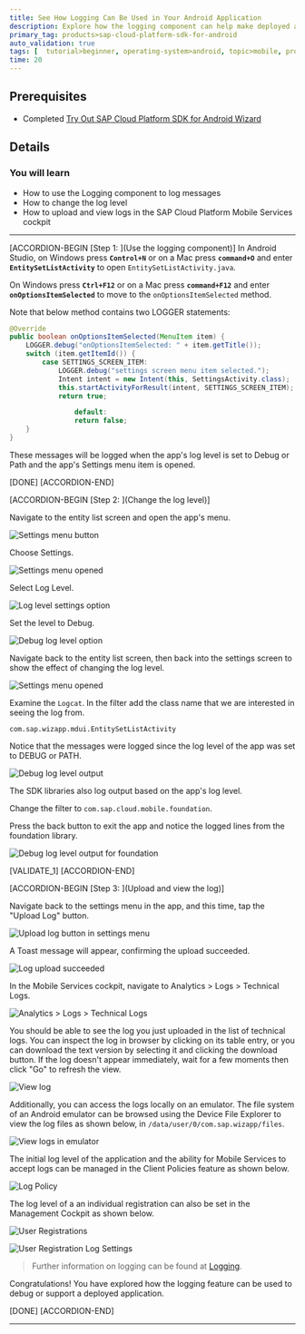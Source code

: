 ```yaml
---
title: See How Logging Can Be Used in Your Android Application
description: Explore how the logging component can help make deployed applications more supportable.
primary_tag: products>sap-cloud-platform-sdk-for-android
auto_validation: true
tags: [  tutorial>beginner, operating-system>android, topic>mobile, products>sap-cloud-platform-sdk-for-android, products>sap-cloud-platform ]
time: 20
---
```


## Prerequisites  
- Completed [Try Out SAP Cloud Platform SDK for Android Wizard](https://developers.sap.com/tutorials/cp-sdk-android-wizard-app.html)

## Details
### You will learn  
- How to use the Logging component to log messages
- How to change the log level
- How to upload and view logs in the SAP Cloud Platform Mobile Services cockpit

---

[ACCORDION-BEGIN [Step 1: ](Use the logging component)]
In Android Studio, on Windows press **`Control+N`** or on a Mac press **`command+O`** and enter **`EntitySetListActivity`** to open `EntitySetListActivity.java`.  

On Windows press **`Ctrl+F12`** or on a Mac press **`command+F12`** and enter **`onOptionsItemSelected`** to move to the `onOptionsItemSelected` method.

Note that below method contains two LOGGER statements:
```Java
@Override
public boolean onOptionsItemSelected(MenuItem item) {
    LOGGER.debug("onOptionsItemSelected: " + item.getTitle());
    switch (item.getItemId()) {
        case SETTINGS_SCREEN_ITEM:
            LOGGER.debug("settings screen menu item selected.");
            Intent intent = new Intent(this, SettingsActivity.class);
            this.startActivityForResult(intent, SETTINGS_SCREEN_ITEM);
            return true;

				default:
		        return false;
    }
}
```

These messages will be logged when the app's log level is set to Debug or Path and the app's Settings menu item is opened.

[DONE]
[ACCORDION-END]

[ACCORDION-BEGIN [Step 2: ](Change the log level)]

Navigate to the entity list screen and open the app's menu.

![Settings menu button](settings_menu_button.png)


Choose Settings.

![Settings menu opened](settings_menu.png)


Select Log Level.

![Log level settings option](log_level_option.png)


Set the level to Debug.

![Debug log level option](debug_log_level_option.png)


Navigate back to the entity list screen, then back into the settings screen to show the effect of changing the log level.

![Settings menu opened](settings_menu.png)


Examine the `Logcat`.  In the filter add the class name that we are interested in seeing the log from.

`com.sap.wizapp.mdui.EntitySetListActivity`

Notice that the messages were logged since the log level of the app was set to DEBUG or PATH.

![Debug log level output](debug_log.png)


The SDK libraries also log output based on the app's log level.  

Change the filter to `com.sap.cloud.mobile.foundation`.

Press the back button to exit the app and notice the logged lines from the foundation library.

![Debug log level output for foundation](debug_log_foundation.png)

[VALIDATE_1]
[ACCORDION-END]

[ACCORDION-BEGIN [Step 3: ](Upload and view the log)]

Navigate back to the settings menu in the app, and this time, tap the "Upload Log" button.

![Upload log button in settings menu](upload_log_button.png)


A Toast message will appear, confirming the upload succeeded.

![Log upload succeeded](log_uploaded.png)

In the Mobile Services cockpit, navigate to Analytics > Logs > Technical Logs.

![Analytics > Logs > Technical Logs](select_and_download_log.png)

You should be able to see the log you just uploaded in the list of technical logs. You can inspect the log in browser by clicking on its table entry, or you can download the text version by selecting it and clicking the download button.  If the log doesn't appear immediately, wait for a few moments then click "Go" to refresh the view.

![View log](view_log.png)

Additionally, you can access the logs locally on an emulator. The file system of an Android emulator can be browsed using the Device File Explorer to view the log files as shown below, in `/data/user/0/com.sap.wizapp/files`.

![View logs in emulator](local_log_location.png)

The initial log level of the application and the ability for Mobile Services to accept logs can be managed in the Client Policies feature as shown below.

![Log Policy](client_policies.png)

The log level of a an individual registration can also be set in the Management Cockpit as shown below.

![User Registrations](log_settings.png)

![User Registration Log Settings](user_reg_log_setting.png)

>Further information on logging can be found at [Logging](https://help.sap.com/doc/c2d571df73104f72b9f1b73e06c5609a/Latest/en-US/docs/user-guide/foundation/logging.html).

Congratulations! You have explored how the logging feature can be used to debug or support a deployed application.

[DONE]
[ACCORDION-END]

---
